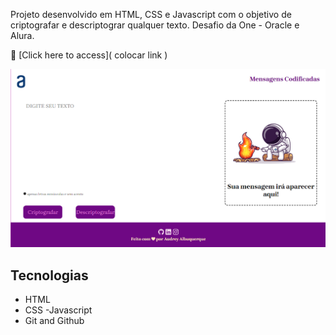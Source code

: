Projeto desenvolvido em HTML, CSS e Javascript com o objetivo de criptografar e descriptograr qualquer texto. Desafio da One - Oracle e Alura.

🔗 [Click here to access]( colocar link )

![screenshot](Readme.png )

## Tecnologias

- HTML
- CSS
-Javascript
- Git and Github